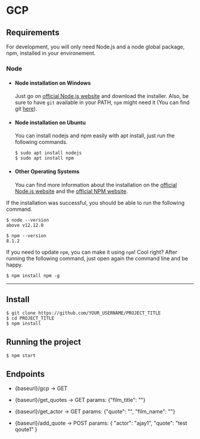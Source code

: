 # GCP

## Requirements

For development, you will only need Node.js and a node global package, npm, installed in your environement.

### Node
- #### Node installation on Windows

  Just go on [official Node.js website](https://nodejs.org/) and download the installer.
Also, be sure to have `git` available in your PATH, `npm` might need it (You can find git [here](https://git-scm.com/)).

- #### Node installation on Ubuntu

  You can install nodejs and npm easily with apt install, just run the following commands.

      $ sudo apt install nodejs
      $ sudo apt install npm

- #### Other Operating Systems
  You can find more information about the installation on the [official Node.js website](https://nodejs.org/) and the [official NPM website](https://npmjs.org/).

If the installation was successful, you should be able to run the following command.

    $ node --version
    above v12.12.0

    $ npm --version
    8.1.2

If you need to update `npm`, you can make it using `npm`! Cool right? After running the following command, just open again the command line and be happy.

    $ npm install npm -g

---

## Install

    $ git clone https://github.com/YOUR_USERNAME/PROJECT_TITLE
    $ cd PROJECT_TITLE
    $ npm install

## Running the project

    $ npm start

## Endpoints

-    {baseurl}/gcp -> GET


-    {baseurl}/get_quotes -> GET 
    params: {"film_title": ""}


-    {baseurl}/get_actor -> GET
    params: {"quote": "", "film_name": ""}


-    {baseurl}/add_quote -> POST
    params: {
        "actor": "ajay1",
        "quote": "test qoute1" 
    }
